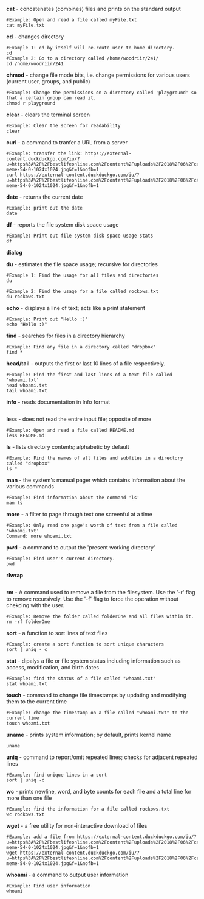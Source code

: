 **cat** - concatenates (combines) files and prints on the standard output
```
#Example: Open and read a file called myFile.txt
cat myFile.txt
```

**cd** - changes directory
```
#Example 1: cd by itself will re-route user to home directory.
cd
#Example 2: Go to a directory called /home/woodriir/241/
cd /home/woodriir/241
```

**chmod** - change file mode bits, i.e. change permissions for various users (current user, groups, and public)
```
#Example: Change the permissions on a directory called 'playground' so that a certain group can read it.
chmod r playground
```

**clear** - clears the terminal screen
```
#Example: Clear the screen for readability
clear
```

**curl** - a command to tranfer a URL from a server
```
#Example: transfer the link: https://external-content.duckduckgo.com/iu/?u=https%3A%2F%2Fbestlifeonline.com%2Fcontent%2Fuploads%2F2018%2F06%2Fcat-meme-54-0-1024x1024.jpg&f=1&nofb=1
curl https://external-content.duckduckgo.com/iu/?u=https%3A%2F%2Fbestlifeonline.com%2Fcontent%2Fuploads%2F2018%2F06%2Fcat-meme-54-0-1024x1024.jpg&f=1&nofb=1
```

**date** - returns the current date
```
#Example: print out the date
date
```

**df** - reports the file system disk space usage
```
#Example: Print out file system disk space usage stats
df
```



**dialog**



**du** - estimates the file space usage; recursive for directories
```
#Example 1: Find the usage for all files and directories
du

#Example 2: Find the usage for a file called rockows.txt
du rockows.txt
```

**echo** - displays a line of text; acts like a print statement
```
#Example: Print out "Hello :)"
echo "Hello :)"
```

**find** - searches for files in a directory hierarchy
```
#Example: Find any file in a directory called "dropbox"
find *
```

**head/tail** - outputs the first or last 10 lines of a file respectively.
```
#Example: Find the first and last lines of a text file called 'whoami.txt'
head whoami.txt
tail whoami.txt
```



**info** - reads documentation in Info format
```
```



**less** - does not read the entire input file; opposite of more
```
#Example: Open and read a file called README.md
less README.md
```

**ls** - lists directory contents; alphabetic by default
```
#Example: Find the names of all files and subfiles in a directory called "dropbox"
ls *
```

**man** - the system's manual pager which contains information about the various commands
```
#Example: Find information about the command 'ls'
man ls
```

**more** - a filter to page through text one screenful at a time
```
#Example: Only read one page's worth of text from a file called 'whoami.txt'
Command: more whoami.txt
```

**pwd** - a command to output the 'present working directory'
```
#Example: Find user's current directory.
pwd
```




**rlwrap**
```
```




**rm** - A command used to remove a file from the filesystem. Use the '-r' flag to remove recursively. Use the '-f' flag to force the operation without chekcing with the user.
```
#Example: Remove the folder called folderOne and all files within it.
rm -rf folderOne
```

**sort** - a function to sort lines of text files
```
#Example: create a sort function to sort unique characters
sort | uniq - c
```

**stat** - dipalys a file or file system status including information such as access, modification, and birth dates
```
#Example: find the status of a file called "whoami.txt"
stat whoami.txt
```

**touch** - command to change file timestamps by updating and modifying them to the current time
```
#Example: change the timestamp on a file called "whoami.txt" to the current time
touch whoami.txt
```

**uname** - prints system information; by default, prints kernel name
```Find what system user is using - output will be Linux by default
uname
```

**uniq** - command to report/omit repeated lines; checks for adjacent repeated lines
```
#Example: find unique lines in a sort
sort | uniq -c
```

**wc** - prints newline, word, and byte counts for each file and a total line for more than one file
```
#Example: find the information for a file called rockows.txt
wc rockows.txt
```

**wget** - a free utility for non-interactive download of files
```
#Example: add a file from https://external-content.duckduckgo.com/iu/?u=https%3A%2F%2Fbestlifeonline.com%2Fcontent%2Fuploads%2F2018%2F06%2Fcat-meme-54-0-1024x1024.jpg&f=1&nofb=1
wget https://external-content.duckduckgo.com/iu/?u=https%3A%2F%2Fbestlifeonline.com%2Fcontent%2Fuploads%2F2018%2F06%2Fcat-meme-54-0-1024x1024.jpg&f=1&nofb=1
```

**whoami** - a command to output user information
```
#Example: Find user information
whoami
```
